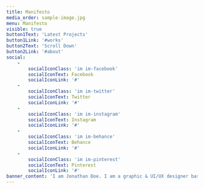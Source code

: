 ```yaml
---
title: Manifesto
media_order: sample-image.jpg
menu: Manifesto
visible: true
button1Text: 'Latest Projects'
button1Link: '#works'
button2Text: 'Scroll Down'
button2Link: '#about'
social:
    -
        socialIconClass: 'im im-facebook'
        socialIconText: Facebook
        socialIconLink: '#'
    -
        socialIconClass: 'im im-twitter'
        socialIconText: Twitter
        socialIconLink: '#'
    -
        socialIconClass: 'im im-instagram'
        socialIconText: Instagram
        socialIconLink: '#'
    -
        socialIconClass: 'im im-behance'
        socialIconText: Behance
        socialIconLink: '#'
    -
        socialIconClass: 'im im-pinterest'
        socialIconText: Pinterest
        socialIconLink: '#'
banner_content: 'I am Jonathan Doe. I am a graphic & UI/UX designer based in Somewhere.'
---
```


